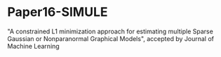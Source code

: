 # Paper16-SIMULE

"A constrained L1 minimization approach for estimating multiple Sparse Gaussian or Nonparanormal Graphical Models", 
accepted by Journal of Machine Learning 

